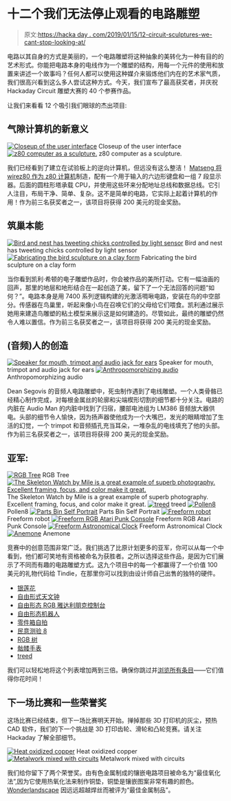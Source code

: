 # 十二个我们无法停止观看的电路雕塑

> 原文:[https://hacka day . com/2019/01/15/12-circuit-sculptures-we-cant-stop-looking-at/](https://hackaday.com/2019/01/15/twelve-circuit-sculptures-we-cant-stop-looking-at/)

电路以其自身的方式是美丽的，一个电路雕塑将这种抽象的美转化为一种有目的的艺术形式。你能把电路本身的电线作为一个雕塑的结构，用每一个元件的使用和放置来讲述一个故事吗？任何人都可以使用这种媒介来锻炼他们内在的艺术家气质，我们很高兴看到这么多人尝试这种方式。今天，我们宣布了最高获奖者，并庆祝 Hackaday Circuit 雕塑大赛的 40 个参赛作品。

让我们来看看 12 个吸引我们眼球的杰出项目:

## 气隙计算机的新意义

 [![Closeup of the user interface](../Images/9cb94f39989d14ea191dd2d9112c6bef.png "wirez80-circuit-sculpture-detail")](https://hackaday.com/2019/01/15/twelve-circuit-sculptures-we-cant-stop-looking-at/wirez80-circuit-sculpture-detail/) Closeup of the user interface [![z80 computer as a sculpture.](../Images/8217ba14829fb9ae2b36d3761c141b2e.png "wirez80-circuit-sculpture")](https://hackaday.com/2019/01/15/twelve-circuit-sculptures-we-cant-stop-looking-at/wirez80-circuit-sculpture/) z80 computer as a sculpture.

我们已经看到了建立在试验板上的逆向计算机，但远没有这么整洁！ [Matseng 将 wirez80 作为 z80 计算机](https://hackaday.io/project/162910-wirez80)制造，配有一个用于输入的六边形键盘和一组 7 段显示器。后面的圆柱形塔承载 CPU，并使用这些环来分配地址总线和数据总线。它引人注目，布局干净、简单、复杂。这不是简单的电路，它实际上起着计算机的作用！作为前三名获奖者之一，该项目将获得 200 美元的现金奖励。

## 筑巢本能

 [![Bird and nest has tweeting chicks controlled by light sensor](../Images/22314014ff9ba715840b1003dc0ef0cf.png "electronic-sculpture-bird-finished")](https://hackaday.com/2019/01/15/twelve-circuit-sculptures-we-cant-stop-looking-at/electronic-sculpture-bird-finished/) Bird and nest has tweeting chicks controlled by light sensor [![Fabricating the bird sculpture on a clay form](../Images/b697d18a892051a9358ede9ccc41b5c8.png "electronic-sculpture-bird-assembly")](https://hackaday.com/2019/01/15/twelve-circuit-sculptures-we-cant-stop-looking-at/electronic-sculpture-bird-assembly/) Fabricating the bird sculpture on a clay form

当你看到凯利·希顿的电子雕塑作品时，你会被作品的美所打动。它有一幅油画的回声，那里的地层和地形结合在一起创造了美，留下了一个无法回答的问题“如何？”。电路本身是用 7400 系列逻辑构建的光激活啁啾电路，安装在鸟的中空部分。传感器在鸟巢里，听起来像小鸟在召唤它们的父母给它们喂食。凯利通过展示她用来建造鸟雕塑的粘土模型来展示这是如何建造的。尽管如此，最终的雕塑仍然令人难以置信。作为前三名获奖者之一，该项目将获得 200 美元的现金奖励。

## (音频)人的创造

 [![Speaker for mouth, trimpot and audio jack for ears](../Images/6f40d004eddca03bba0b7735fb6216bd.png "audio-man-circuit-sculpture-skull-detail")](https://hackaday.com/2019/01/15/twelve-circuit-sculptures-we-cant-stop-looking-at/audio-man-circuit-sculpture-skull-detail/) Speaker for mouth, trimpot and audio jack for ears [![Anthropomorphizing audio](../Images/3007ba74b8b161097374cd4a05a34d74.png "audio-man-circuit-sculpture")](https://hackaday.com/2019/01/15/twelve-circuit-sculptures-we-cant-stop-looking-at/audio-man-circuit-sculpture/) Anthropomorphizing audio

Dean Segovis 的音频人电路雕塑中，死虫制作遇到了电线雕塑。一个人类骨骼已经精心制作完成，对每根金属丝的轮廓和尖端楔形切割的细节都十分关注。电路的内脏在 Audio Man 的内脏中找到了归宿，腰部电池组为 LM386 音频放大器供电。头部的细节令人愉快，因为扬声器使他成为一个大嘴巴，发光的眼睛增加了生活的幻觉，一个 trimpot 和音频插孔充当耳朵，一堆杂乱的电线填充了他的头部。作为前三名获奖者之一，该项目将获得 200 美元的现金奖励。

## 亚军:

 [![RGB Tree](../Images/792f759d20d121c5e001370f374ec3f5.png "cof")](https://hackaday.com/2019/01/15/twelve-circuit-sculptures-we-cant-stop-looking-at/cof-3/) RGB Tree [![The Skeleton Watch by Mile is a great example of superb photography. Excellent framing, focus, and color make it great.](../Images/745c1eb02f3952f9c1bb786f518df0f0.png "nor")](https://hackaday.com/2019/01/15/twelve-circuit-sculptures-we-cant-stop-looking-at/nor-2/) The Skeleton Watch by Mile is a great example of superb photography. Excellent framing, focus, and color make it great. [![treed](../Images/0dacfc31e553564d708b3063cd11e41d.png "treed")](https://hackaday.com/2019/01/15/twelve-circuit-sculptures-we-cant-stop-looking-at/treed/) treed [![Pollen8](../Images/b8a8add99fa0e6e1cfe9872bb823f017.png "pollen8")](https://hackaday.com/2019/01/15/twelve-circuit-sculptures-we-cant-stop-looking-at/pollen8/) Pollen8 [![Parts Bin Self Portrait](../Images/220edb253c3736ad6b334c80ac4b9bd1.png "parts-bin-self-portrait")](https://hackaday.com/2019/01/15/twelve-circuit-sculptures-we-cant-stop-looking-at/parts-bin-self-portrait/) Parts Bin Self Portrait [![Freeform robot](../Images/9a541f41394df2591a500b22dd65e935.png "freeform-robot")](https://hackaday.com/2019/01/15/twelve-circuit-sculptures-we-cant-stop-looking-at/freeform-robot/) Freeform robot [![Freeform RGB Atari Punk Console](../Images/6d9f148dcff1f1eefa41df777a333137.png "freeform-rgb-atari-punk-console")](https://hackaday.com/2019/01/15/twelve-circuit-sculptures-we-cant-stop-looking-at/freeform-rgb-atari-punk-console/) Freeform RGB Atari Punk Console [![Freeform Astronomical Clock](../Images/16b32761ea8c9a58df85b2a7e412e1c6.png "freeform-astronomic-clock")](https://hackaday.com/2019/01/15/twelve-circuit-sculptures-we-cant-stop-looking-at/freeform-astronomic-clock/) Freeform Astronomical Clock [![Anemone](../Images/72951e979376fb375cf98a609f514c44.png "anemone-gallery")](https://hackaday.com/2019/01/15/twelve-circuit-sculptures-we-cant-stop-looking-at/anemone-gallery/) Anemone

竞赛中的创意范围非常广泛。我们挑选了比原计划更多的亚军，你可以从每一个中看到，他们都可笑地有资格被命名为获胜者。之所以选择这些作品，是因为它们展示了不同而有趣的电路雕塑方式。这九个项目中的每一个都赢得了一个价值 100 美元的礼物代码给 Tindie，在那里你可以找到由设计师自己出售的独特的硬件。

*   [银莲花](http://hackaday.io/project/163022)
*   [自由形式天文钟](http://hackaday.io/project/163103)
*   [自由形态 RGB 雅达利朋克控制台](http://hackaday.io/project/162958)
*   [自由形态机器人](http://hackaday.io/project/162893)
*   [零件箱自拍](http://hackaday.io/project/163183)
*   [民意测验 8](http://hackaday.io/project/162969)
*   [RGB 树](http://hackaday.io/project/162840)
*   [骷髅手表](http://hackaday.io/project/163179)
*   [treed](http://hackaday.io/project/162834)

我们可以轻松地将这个列表增加两到三倍。确保你跳过并[浏览所有条目](https://hackaday.io/submissions/circuit-sculpture-contest/list)——它们值得你花时间！

## 下一场比赛和一些荣誉奖

这场比赛已经结束，但下一场比赛明天开始。掸掉那些 3D 打印机的灰尘，预热 CAD 软件，我们的下一个挑战是 3D 打印齿轮、滑轮和凸轮竞赛。请关注 Hackaday 了解全部细节。

 [![Heat oxidized copper](../Images/bc2253fead4e0d350d54e5e102380611.png "tessellated-circuits-made-of-colored-metals")](https://hackaday.com/2019/01/15/twelve-circuit-sculptures-we-cant-stop-looking-at/tessellated-circuits-made-of-colored-metals/) Heat oxidized copper [![Metalwork mixed with circuits](../Images/a49333a95c2d08fb0ad45e7815f54fd0.png "wonderlandscape")](https://hackaday.com/2019/01/15/twelve-circuit-sculptures-we-cant-stop-looking-at/wonderlandscape/) Metalwork mixed with circuits

我们给你留下了两个荣誉奖。由有色金属制成的镶嵌电路项目被命名为“最佳氧化法”,因为它使用热氧化法来制作铜垫，铜垫是镶嵌图案非常有趣的颜色。 [Wonderlandscape](https://hackaday.io/project/163209-wonderlandscape) 因远远超越焊丝而被评为“最佳金属制品”。